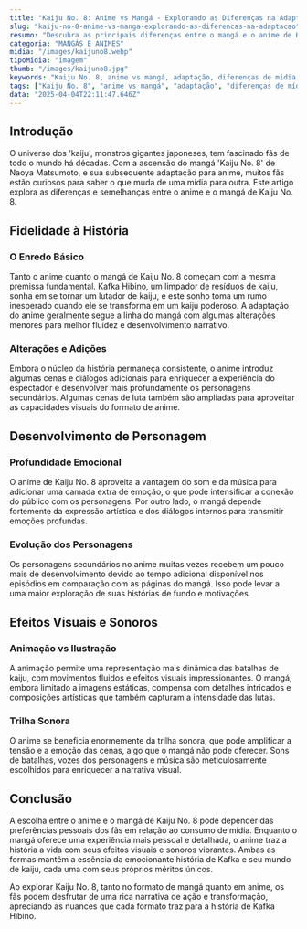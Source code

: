 ```yaml
---
title: "Kaiju No. 8: Anime vs Mangá - Explorando as Diferenças na Adaptação"
slug: "kaiju-no-8-anime-vs-manga-explorando-as-diferencas-na-adaptacao"
resumo: "Descubra as principais diferenças entre o mangá e o anime de Kaiju No. 8, analisando aspectos como fidelidade à história, desenvolvimento de personagem, efeitos visuais e sonoros, e muito mais."
categoria: "MANGÁS E ANIMES"
midia: "/images/kaijuno8.webp"
tipoMidia: "imagem"
thumb: "/images/kaijuno8.jpg"
keywords: "Kaiju No. 8, anime vs mangá, adaptação, diferenças de mídia, desenvolvimento de personagem, efeitos visuais, trilha sonora, Kafka Hibino"
tags: ["Kaiju No. 8", "anime vs mangá", "adaptação", "diferenças de mídia", "desenvolvimento de personagem", "efeitos visuais", "trilha sonora", "Kafka Hibino"]
data: "2025-04-04T22:11:47.646Z"
---
```


## Introdução
O universo dos 'kaiju', monstros gigantes japoneses, tem fascinado fãs de todo o mundo há décadas. Com a ascensão do mangá 'Kaiju No. 8' de Naoya Matsumoto, e sua subsequente adaptação para anime, muitos fãs estão curiosos para saber o que muda de uma mídia para outra. Este artigo explora as diferenças e semelhanças entre o anime e o mangá de Kaiju No. 8.

## Fidelidade à História
### O Enredo Básico
Tanto o anime quanto o mangá de Kaiju No. 8 começam com a mesma premissa fundamental. Kafka Hibino, um limpador de resíduos de kaiju, sonha em se tornar um lutador de kaiju, e este sonho toma um rumo inesperado quando ele se transforma em um kaiju poderoso. A adaptação do anime geralmente segue a linha do mangá com algumas alterações menores para melhor fluidez e desenvolvimento narrativo.

### Alterações e Adições
Embora o núcleo da história permaneça consistente, o anime introduz algumas cenas e diálogos adicionais para enriquecer a experiência do espectador e desenvolver mais profundamente os personagens secundários. Algumas cenas de luta também são ampliadas para aproveitar as capacidades visuais do formato de anime.

## Desenvolvimento de Personagem
### Profundidade Emocional
O anime de Kaiju No. 8 aproveita a vantagem do som e da música para adicionar uma camada extra de emoção, o que pode intensificar a conexão do público com os personagens. Por outro lado, o mangá depende fortemente da expressão artística e dos diálogos internos para transmitir emoções profundas.

### Evolução dos Personagens
Os personagens secundários no anime muitas vezes recebem um pouco mais de desenvolvimento devido ao tempo adicional disponível nos episódios em comparação com as páginas do mangá. Isso pode levar a uma maior exploração de suas histórias de fundo e motivações.

## Efeitos Visuais e Sonoros
### Animação vs Ilustração
A animação permite uma representação mais dinâmica das batalhas de kaiju, com movimentos fluidos e efeitos visuais impressionantes. O mangá, embora limitado a imagens estáticas, compensa com detalhes intricados e composições artísticas que também capturam a intensidade das lutas.

### Trilha Sonora
O anime se beneficia enormemente da trilha sonora, que pode amplificar a tensão e a emoção das cenas, algo que o mangá não pode oferecer. Sons de batalhas, vozes dos personagens e música são meticulosamente escolhidos para enriquecer a narrativa visual.

## Conclusão
A escolha entre o anime e o mangá de Kaiju No. 8 pode depender das preferências pessoais dos fãs em relação ao consumo de mídia. Enquanto o mangá oferece uma experiência mais pessoal e detalhada, o anime traz a história a vida com seus efeitos visuais e sonoros vibrantes. Ambas as formas mantêm a essência da emocionante história de Kafka e seu mundo de kaiju, cada uma com seus próprios méritos únicos.

Ao explorar Kaiju No. 8, tanto no formato de mangá quanto em anime, os fãs podem desfrutar de uma rica narrativa de ação e transformação, apreciando as nuances que cada formato traz para a história de Kafka Hibino.